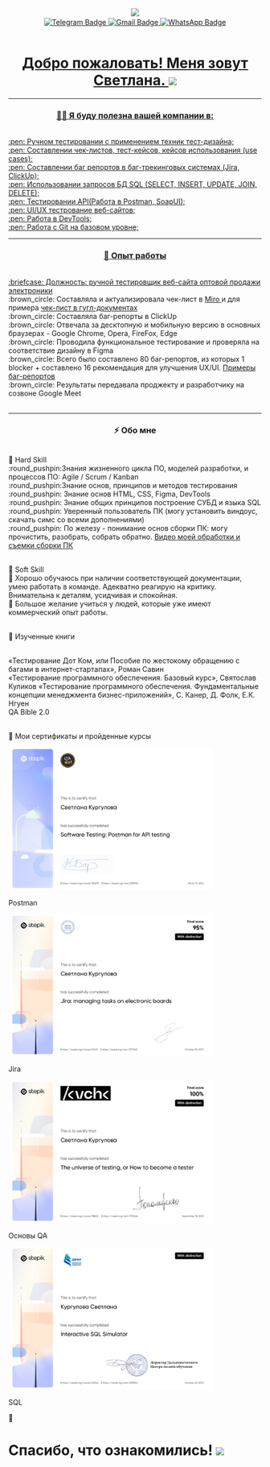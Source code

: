 <div id="header" align="center"> <img src="https://media.giphy.com/media/smGCEo5zsAXtK4bqAT/giphy.gif" width="100"/>
<div id="badges" align="center">
   <a href="https://t.me/whoa_1ana">
  <img src="https://img.shields.io/badge/Telegram-blue?style=for-the-badge&logo=Telegram&logoColor=white" alt="Telegram Badge"/>  
       <a href="mailto:kurgulovas@gmail.com"">
  <img src="https://img.shields.io/badge/Gmail-red?style=for-the-badge&logo=Gmail&logoColor=white" alt="Gmail Badge"/> 
            <a href="https://wa.me/89232559021?">
  <img src="https://img.shields.io/badge/whatsapp-green?style=for-the-badge&logo=whatsapp&logoColor=white" alt="WhatsApp Badge"/> 
</div>
      <div>
   <a href="https://komarev.com/ghpvc/?username=kurgulana">
     <img src="https://komarev.com/ghpvc/?username=kurgulana"&style=flat-square&color=blue" alt=""/>
</div>
      
<h1>
 Добро пожаловать! Меня зовут Светлана. 
  <img src="https://media.giphy.com/media/hvRJCLFzcasrR4ia7z/giphy.gif" width="30px"/>
</h1>

---

### :woman_technologist:  Я буду полезна вашей компании в:
<div align="left">
<br>:pen: Ручном тестировании с применением техник тест-дизайна;
<br>:pen: Cоставлении чек-листов, тест-кейсов, кейсов использования (use cases);
<br>:pen: Составлении баг репортов в баг-трекинговых системах (Jira, ClickUp);
<br>:pen:  Использовании запросов БД SQL (SELECT, INSERT, UPDATE, JOIN, DELETE);
<br>:pen:  Тестировании API(Работа в Postman, SoapUI);
<br>:pen:  UI/UX тестрование веб-сайтов;
<br>:pen:  Работа в DevTools;
<br>:pen: Работа с Git на базовом уровне;
</div>

---

 ### 🤔 Опыт работы
 <div align="left">
<br> :briefcase: Должность: ручной тестировщик  <a href="https://str-mobile.ru/"> веб-сайта оптовой продажи электроники </a>
<br>	:brown_circle: Составляла и актуализировала чек-лист в  <a href="https://miro.com/app/board/uXjVNqmMPO8=/?share_link_id=375898136818"> Miro </a> и для примера  <a href= "https://docs.google.com/document/d/1xqbJx2A00msBbMOt6RuvHdZn6KPxWnN5YkJtsVE7HAc/edit?usp=sharing" >чек-лист в гугл-документах</a>
<br> 	:brown_circle: Составляла баг-репорты в ClickUp
<br> 	:brown_circle: Отвечала за десктопную и мобильную версию в основных браузерах - Google Chrome, Opera, FireFox, Edge
<br> 	:brown_circle: Проводила функциональное тестирование и проверяла на соответствие дизайну в Figma
<br> 	:brown_circle: Всего было составлено 80 баг-репортов, из которых 1 blocker + составлено 16 рекомендация для улучшения UX/UI. <a href="https://docs.google.com/document/d/1OKGu4jmNvaZweefVhEPWV9XmCg-KDNvgNal4l1dvBbI/edit?usp=sharing"> Примеры баг-репортов  </a> 
<br> 	:brown_circle: Результаты передавала проджекту и разработчику на созвоне Google Meet
</div>
<br>
<div align="center">

   </div>

---

###  ⚡ Обо мне
<div align="left">
<br>🔭 Hard Skill
<br> :round_pushpin:Знания жизненного цикла ПО, моделей разработки, и процессов ПО: Agile / Scrum / Kanban
<br> :round_pushpin:Знание основ, принципов и методов тестирования
<br> :round_pushpin:  Знание основ HTML, CSS, Figma, DevTools
<br> :round_pushpin: Знание общих принципов построение СУБД и языка SQL
<br> :round_pushpin: Уверенный пользователь ПК (могу установить виндоус, скачать симс со всеми дополнениями)
<br> :round_pushpin: По железу - понимание основ сборки ПК: могу прочистить, разобрать, собрать обратно. <a href="https://youtube.com/shorts/oFjAenYMlZ4?si=5dxo_paS8cZg34Ss"> Видео моей обработки и съемки сборки ПК  </a>

<br>🌱 Soft Skill
<br> :round_pushpin: Хорошо обучаюсь при наличии соответствующей документации, умею работать в команде. Адекватно реагирую на критику. Внимательна к деталям, усидчивая и спокойная.
<br> :round_pushpin: Большое желание учиться у людей, которые уже имеют коммерческий опыт работы.
</div>

<div align="left">
<br>🌱 Изученные книги

<br>«Тестирование Дот Ком, или Пособие по жестокому обращению с багами в интернет-стартапах», Роман Савин
<br>«Тестирование программного обеспечения. Базовый курс», Святослав Куликов
«Тестирование программного обеспечения. Фундаментальные концепции менеджмента бизнес-приложений», С. Канер, Д. Фолк, Е.К. Нгуен
<br>QA Bible 2.0

<br>🌱 Мои сертификаты и пройденные курсы 


<div>

<img class = "Postman">
	<img src="https://github.com/kurgulana/kurgulana/blob/main/postman_page-0001.jpg" width="400px">
	<p>Postman</p>

<img class = "Jira">
	<img src="https://github.com/kurgulana/kurgulana/blob/main/jira_page-0001.jpg" width="400px"/>
	<p>Jira</p>
</p>

<img class = "Основы QA">
	<img src="https://github.com/kurgulana/kurgulana/blob/main/qa_page-0001.jpg" width="400px"/>
	<p>Основы QA</p>

<img class = "Основы QA">
	<img src="https://github.com/kurgulana/kurgulana/blob/main/sql_page-0001.jpg" width="400px"/>
	<p>SQL</p>
</div>






   💬
<h1>
Спасибо, что ознакомились! 
  <img src="https://media.giphy.com/media/v1.Y2lkPTc5MGI3NjExdnJ6MTB3dmdwN2EzbHlnejQxOGx5aWxtN3ZoNnhxdmJ5cXVldThpaiZlcD12MV9pbnRlcm5hbF9naWZfYnlfaWQmY3Q9Zw/KEf7gXqvQ8B3SWnUid/giphy.gif)https://media.giphy.com/media/v1.Y2lkPTc5MGI3NjExdnJ6MTB3dmdwN2EzbHlnejQxOGx5aWxtN3ZoNnhxdmJ5cXVldThpaiZlcD12MV9pbnRlcm5hbF9naWZfYnlfaWQmY3Q9Zw/KEf7gXqvQ8B3SWnUid/giphy.gif" width="50px"/>
</h1>
